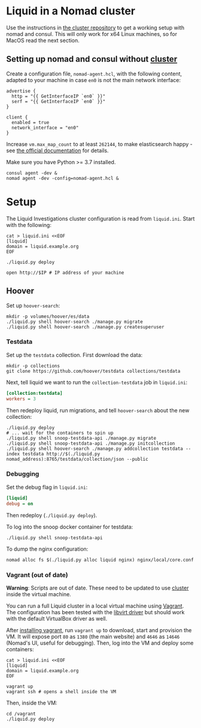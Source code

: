 # Liquid in a Nomad cluster

Use the instructions in [the cluster repository](https://github.com/liquidinvestigations/cluster) to get a working setup with nomad and consul. This will only work for x64 Linux machines, so for MacOS read the next section.


## Setting up nomad and consul without [cluster](https://github.com/liquidinvestigations/cluster)

Create a configuration file, `nomad-agent.hcl`, with the following content,
adapted to your machine in case `en0` is not the main network interface:

```hcl
advertise {
  http = "{{ GetInterfaceIP `en0` }}"
  serf = "{{ GetInterfaceIP `en0` }}"
}

client {
  enabled = true
  network_interface = "en0"
}
```

Increase `vm.max_map_count` to at least `262144`, to make elasticsearch happy -
see [the official documentation][] for details.

[the official documentation]: https://www.elastic.co/guide/en/elasticsearch/reference/current/docker.html#docker-cli-run-prod-mode

Make sure you have Python >= 3.7 installed.

```shell
consul agent -dev &
nomad agent -dev -config=nomad-agent.hcl &
```

# Setup

The Liquid Investigations cluster configuration is read from `liquid.ini`. Start with the following:

```shell
cat > liquid.ini <<EOF
[liquid]
domain = liquid.example.org
EOF

./liquid.py deploy

open http://$IP # IP address of your machine
```

## Hoover
Set up `hoover-search`:

```shell
mkdir -p volumes/hoover/es/data
./liquid.py shell hoover-search ./manage.py migrate
./liquid.py shell hoover-search ./manage.py createsuperuser
```

### Testdata
Set up the `testdata` collection. First download the data:

```shell
mkdir -p collections
git clone https://github.com/hoover/testdata collections/testdata
```

Next, tell liquid we want to run the `collection-testdata` job in `liquid.ini`:

```ini
[collection:testdata]
workers = 3
```

Then redeploy liquid, run migrations, and tell `hoover-search` about the new
collection:

```shell
./liquid.py deploy
# ... wait for the containers to spin up
./liquid.py shell snoop-testdata-api ./manage.py migrate
./liquid.py shell snoop-testdata-api ./manage.py initcollection
./liquid.py shell hoover-search ./manage.py addcollection testdata --index testdata http://$(./liquid.py nomad_address):8765/testdata/collection/json --public
```

### Debugging
Set the debug flag in `liquid.ini`:
```ini
[liquid]
debug = on
```

Then redeploy (`./liquid.py deploy`).

To log into the snoop docker container for testdata:
```shell
./liquid.py shell snoop-testdata-api
```

To dump the nginx configuration:
```shell
nomad alloc fs $(./liquid.py alloc liquid nginx) nginx/local/core.conf
```

### Vagrant (out of date)

__Warning__: Scripts are out of date. These need to be updated to use [cluster](https://github.com/liquidinvestigations/cluster) inside the virtual machine.

You can run a full Liquid cluster in a local virtual machine using [Vagrant][].
The configuration has been tested with the [libvirt driver][] but should work
with the default VirtualBox driver as well.

After [installing vagrant][], run `vagrant up` to download, start and provision
the VM. It will expose port `80` as `1380` (the main website) and `4646` as
`14646` (Nomad's UI, useful for debugging). Then, log into the VM and deploy
some containers:

```shell
cat > liquid.ini <<EOF
[liquid]
domain = liquid.example.org
EOF

vagrant up
vagrant ssh # opens a shell inside the VM
```

Then, inside the VM:
```shell
cd /vagrant
./liquid.py deploy
```

[Vagrant]: https://www.vagrantup.com
[libvirt driver]: https://github.com/vagrant-libvirt/vagrant-libvirt
[installing vagrant]: https://www.vagrantup.com/docs/installation/
